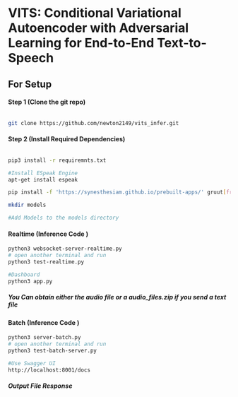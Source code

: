 # VITS: Conditional Variational Autoencoder with Adversarial Learning for End-to-End Text-to-Speech

## For Setup

#### Step 1 (Clone the git repo)

```sh

git clone https://github.com/newton2149/vits_infer.git

```

#### Step 2 (Install Required Dependencies) 
```sh

pip3 install -r requiremnts.txt

#Install ESpeak Engine
apt-get install espeak

pip install -f 'https://synesthesiam.github.io/prebuilt-apps/' gruut[fr]

mkdir models

#Add Models to the models directory
```


#### Realtime (Inference Code )
```sh
python3 websocket-server-realtime.py
# open another terminal and run
python3 test-realtime.py 

#Dashboard
python3 app.py

```
##### You Can obtain either the audio file or a audio_files.zip if you send a text file


#### Batch (Inference Code )
```sh
python3 server-batch.py
# open another terminal and run
python3 test-batch-server.py

#Use Swagger UI
http://localhost:8001/docs

```
##### Output File Response
